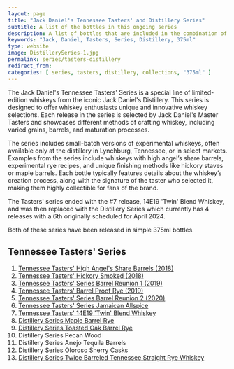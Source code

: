```yaml
---
layout: page
title: "Jack Daniel's Tennessee Tasters' and Distillery Series"
subtitle: A list of the bottles in this ongoing series 
description: A list of bottles that are included in the combination of the Tennessee Tasters' and Distillery series releases from Jack Daniel's
keywords: "Jack, Daniel, Tasters, Series, Distillery, 375ml"
type: website
image: DistillerySeries-1.jpg
permalink: series/tasters-distillery
redirect_from: 
categories: [ series, tasters, distillery, collections, "375ml" ]
---
```

The Jack Daniel's Tennessee Tasters' Series is a special line of limited-edition whiskeys from the iconic Jack Daniel's Distillery. This series is designed to offer whiskey enthusiasts unique and innovative whiskey selections. Each release in the series is selected by Jack Daniel's Master Tasters and showcases different methods of crafting whiskey, including varied grains, barrels, and maturation processes.

The series includes small-batch versions of experimental whiskeys, often available only at the distillery in Lynchburg, Tennessee, or in select markets. Examples from the series include whiskeys with high angel’s share barrels, experimental rye recipes, and unique finishing methods like hickory staves or maple barrels. Each bottle typically features details about the whiskey’s creation process, along with the signature of the taster who selected it, making them highly collectible for fans of the brand.

The Tasters' series ended with the #7 release, 14E19 'Twin' Blend Whiskey, and was then replaced with the Distillery Series which currently has 4 releases with a 6th originally scheduled for April 2024.

Both of these series have been released in simple 375ml bottles. 

## Tennessee Tasters' Series
1. [Tennessee Tasters' High Angel's Share Barrels (2018)](/HighAngelsShare)
2. [Tennessee Tasters' Hickory Smoked (2018)](/HickorySmoked)
3. [Tennessee Tasters' Series Barrel Reunion 1 (2019)](/BarrelReunion1)
4. [Tennessee Tasters' Barrel Proof Rye (2019)](/TennesseeTastersBarrelProofRye)
5. [Tennessee Tasters' Series Barrel Reunion 2 (2020)](/BarrelReunion2)
6. [Tennessee Tasters' Series Jamaican Allspice](/JamaicanAllSpice)
7. [Tennessee Tasters' 14E19 'Twin' Blend Whiskey](/TwinBlend)
8. [Distillery Series Maple Barrel Rye](/October2022TennesseeTasters)
9. [Distillery Series Toasted Oak Barrel Rye](/October2022TennesseeTasters)
10. Distillery Series Pecan Wood
11. Distillery Series Anejo Tequila Barrels
12. Distillery Series Oloroso Sherry Casks
13. [Distillery Series Twice Barreled Tennessee Straight Rye Whiskey](/TwiceBarreledStraightRyeDistillerySeries)

